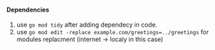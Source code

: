 #### Dependencies
1. use `go mod tidy` after adding dependecy in code.
2. use `go mod edit -replace example.com/greetings=../greetings` for modules replacment (internet -> localy in this case)

